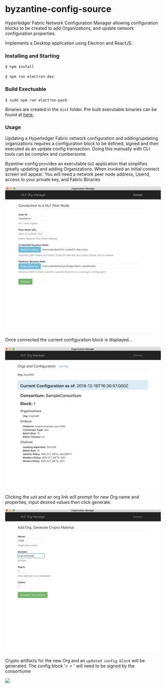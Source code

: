 # byzantine-config-source

Hyperledger Fabric Network Configuration Manager allowing configuration blocks to be created to add Organizations, and update network configuration properties.

Implements a Desktop application using Electron and ReactJS.  

### Installing and Starting 

    $ npm install 

    $ npm run electron-dev
       
### Build Exectuable 

    $ sudo npm run electron-pack 

Binaries are created in the `dist` folder.  Pre built executable binaries can be found at [here](https://github.com/in-the-keyhole/byzantine-config);

### Usage 

Updating a Hyperledger Fabric network configuration and adding/updating organizations requires a configuration block to be defined, signed and then executed as an update config transaction. Doing this manually with CLI tools can be complex and cumbersome.   

Byantine-config provides an executable `GUI` application that simplifies greatly updating and adding Organizations. When invoked an initial connect screen will appear.  You will need a network peer node address, Userid, access to your private key, and Fabric Binaries 

![](images/connect.png)


Once connected the current configuration block is displayed... 

![](images/config-block.png)


Clicking the `add` and an org link will prompt for new Org name and properties, input desired values then click generate.

![](images/add-org.png)


Crypto artifacts for the new Org and an `updated config block` will be generated. The config block '< > ' will need to be signed by the consortiume 

![](images/)













